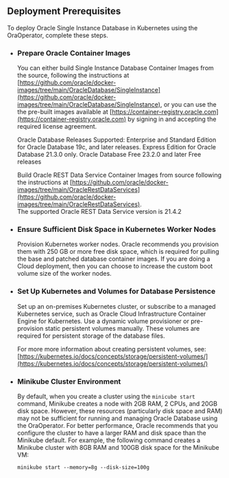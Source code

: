 ## Deployment Prerequisites
To deploy Oracle Single Instance Database in Kubernetes using the OraOperator, complete these steps. 

* ### Prepare Oracle Container Images

  You can either build Single Instance Database Container Images from the source, following the instructions at [https://github.com/oracle/docker-images/tree/main/OracleDatabase/SingleInstance](https://github.com/oracle/docker-images/tree/main/OracleDatabase/SingleInstance), or you can use the the pre-built images available at [https://container-registry.oracle.com](https://container-registry.oracle.com) by signing in and accepting the required license agreement.

  Oracle Database Releases Supported: Enterprise and Standard Edition for Oracle Database 19c, and later releases. Express Edition for Oracle Database 21.3.0 only. Oracle Database Free 23.2.0 and later Free releases
  
  Build Oracle REST Data Service Container Images from source following the instructions at [https://github.com/oracle/docker-images/tree/main/OracleRestDataServices](https://github.com/oracle/docker-images/tree/main/OracleRestDataServices).     
  The supported Oracle REST Data Service version is 21.4.2

* ### Ensure Sufficient Disk Space in Kubernetes Worker Nodes 

  Provision Kubernetes worker nodes. Oracle recommends you provision them with 250 GB or more free disk space, which is required for pulling the base and patched database container images. If you are doing a Cloud deployment, then you can choose to increase the custom boot volume size of the worker nodes. 

* ### Set Up Kubernetes and Volumes for Database Persistence

  Set up an on-premises Kubernetes cluster, or subscribe to a managed Kubernetes service, such as Oracle Cloud Infrastructure Container Engine for Kubernetes. Use a dynamic volume provisioner or pre-provision static persistent volumes manually. These volumes are required for persistent storage of the database files.

  For more more information about creating persistent volumes, see: [https://kubernetes.io/docs/concepts/storage/persistent-volumes/](https://kubernetes.io/docs/concepts/storage/persistent-volumes/)

* ### Minikube Cluster Environment
  
  By default, when you create a cluster using the `minicube start` command, Minikube creates a node with 2GB RAM, 2 CPUs, and 20GB disk space. However, these resources (particularly disk space and RAM) may not be sufficient for running and managing Oracle Database using the OraOperator. For better performance, Oracle recommends that you configure the cluster to have a larger RAM and disk space than the Minikube default. For example, the following command creates a Minikube cluster with 8GB RAM and 100GB disk space for the Minikube VM:
  
  ```
  minikube start --memory=8g --disk-size=100g
  ```

